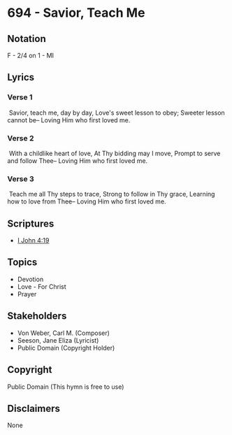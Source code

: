 # 694 - Savior, Teach Me

## Notation

F - 2/4 on 1 - MI

## Lyrics

### Verse 1

 Savior, teach me, day by day, Love's sweet lesson to obey; Sweeter lesson cannot be–  Loving Him who first loved me. 

### Verse 2

 With a childlike heart of love, At Thy bidding may I move, Prompt to serve and follow Thee–  Loving Him who first loved me. 

### Verse 3

 Teach me all Thy steps to trace, Strong to follow in Thy grace, Learning how to love from Thee–  Loving Him who first loved me. 


## Scriptures

- [I John 4:19](https://www.biblegateway.com/passage/?search=I%20John%204%3A19)

## Topics

- Devotion
- Love - For Christ
- Prayer

## Stakeholders

- Von Weber, Carl M. (Composer)
- Seeson, Jane Eliza (Lyricist)
- Public Domain (Copyright Holder)

## Copyright

Public Domain
(This hymn is free to use)

## Disclaimers

None

